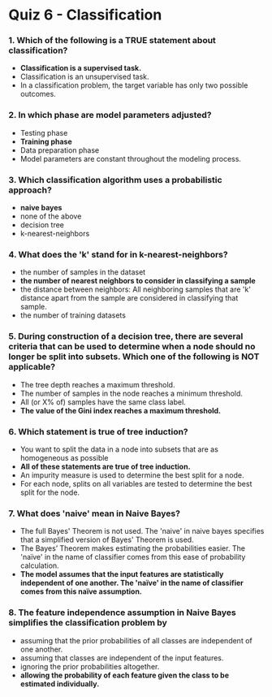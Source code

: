 # Quiz 6 - Classification

### 1. Which of the following is a TRUE statement about classification?

- **Classification is a supervised task.**
- Classification is an unsupervised task.
- In a classification problem, the target variable has only two possible outcomes.

### 2. In which phase are model parameters adjusted?

- Testing phase
- **Training phase**
- Data preparation phase
- Model parameters are constant throughout the modeling process.

### 3. Which classification algorithm uses a probabilistic approach?

- **naive bayes**
- none of the above
- decision tree
- k-nearest-neighbors

### 4. What does the 'k' stand for in k-nearest-neighbors?

- the number of samples in the dataset
- **the number of nearest neighbors to consider in classifying a sample**
- the distance between neighbors: All neighboring samples that are 'k' distance apart from the sample are considered in classifying that sample.
- the number of training datasets

### 5. During construction of a decision tree, there are several criteria that can be used to determine when a node should no longer be split into subsets. Which one of the following is NOT applicable?

- The tree depth reaches a maximum threshold.
- The number of samples in the node reaches a minimum threshold.
- All (or X% of) samples have the same class label.
- **The value of the Gini index reaches a maximum threshold.**

### 6. Which statement is true of tree induction?

- You want to split the data in a node into subsets that are as homogeneous as possible
- **All of these statements are true of tree induction.**
- An impurity measure is used to determine the best split for a node.
- For each node, splits on all variables are tested to determine the best split for the node.

### 7. What does 'naive' mean in Naive Bayes?

- The full Bayes' Theorem is not used. The 'naive' in naive bayes specifies that a simplified version of Bayes' Theorem is used.
- The Bayes’ Theorem makes estimating the probabilities easier. The 'naïve' in the name of classifier comes from this ease of probability calculation.
- **The model assumes that the input features are statistically independent of one another. The 'naïve' in the name of classifier comes from this naïve assumption.**

### 8. The feature independence assumption in Naive Bayes simplifies the classification problem by

- assuming that the prior probabilities of all classes are independent of one another.
- assuming that classes are independent of the input features.
- ignoring the prior probabilities altogether.
- **allowing the probability of each feature given the class to be estimated individually.**